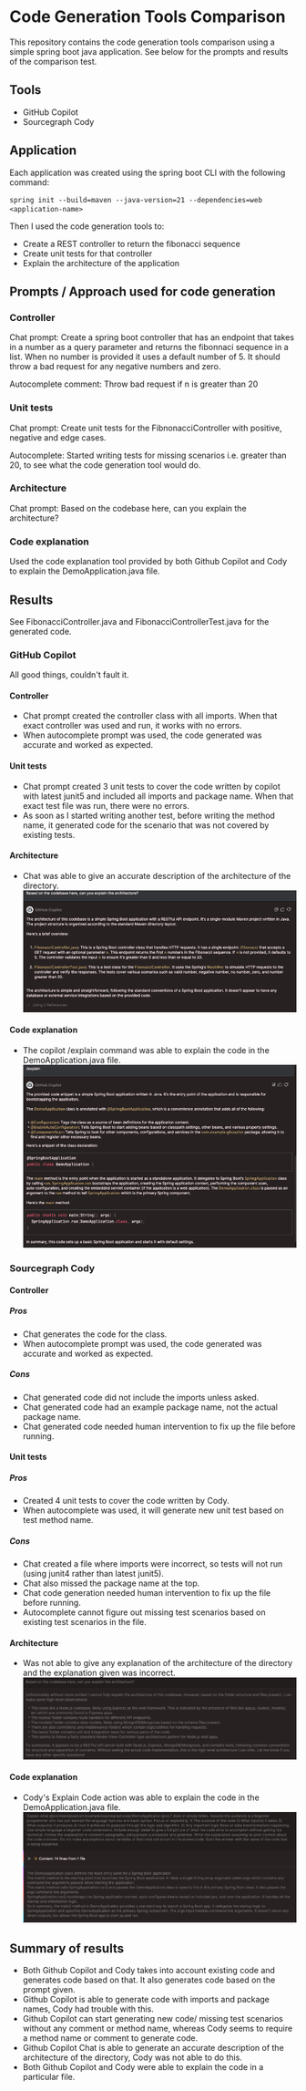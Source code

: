 # Code Generation Tools Comparison

This repository contains the code generation tools comparison using a simple spring boot java application. 
See below for the prompts and results of the comparison test.

## Tools
- GitHub Copilot
- Sourcegraph Cody

## Application
Each application was created using the spring boot CLI with the following command:

```shell
spring init --build=maven --java-version=21 --dependencies=web <application-name>
```
Then I used the code generation tools to:
  
- Create a REST controller to return the fibonacci sequence
- Create unit tests for that controller
- Explain the architecture of the application


## Prompts / Approach used for code generation

### Controller

Chat prompt: Create a spring boot controller that has an endpoint that takes in a number as a query parameter and returns the fibonnaci sequence in a list. 
When no number is provided it uses a default number of 5. It should throw a bad request for any negative numbers and zero.

Autocomplete comment: Throw bad request if n is greater than 20

### Unit tests

Chat prompt: Create unit tests for the FibnonacciController with positive, negative and edge cases.

Autocomplete: Started writing tests for missing scenarios i.e. greater than 20, to see what the code generation tool would do.

### Architecture
Chat prompt: Based on the codebase here, can you explain the architecture?

### Code explanation

Used the code explanation tool provided by both Github Copilot and Cody to explain the DemoApplication.java file.

## Results

See FibonacciController.java and FibonacciControllerTest.java for the generated code.

### GitHub Copilot

All good things, couldn't fault it.

#### Controller
+ Chat prompt created the controller class with all imports. When that exact controller was used and run, it works with no errors.
+ When autocomplete prompt was used, the code generated was accurate and worked as expected.

#### Unit tests
+ Chat prompt created 3 unit tests to cover the code written by copilot with latest junit5 and included all imports and package name. When that exact test file was run, there were no errors.
+ As soon as I started writing another test, before writing the method name, it generated code for the scenario that was not covered by existing tests.

#### Architecture

+ Chat was able to give an accurate description of the architecture of the directory.
![gh-copilot-architecture-explanantion.png](gh-copilot/gh-copilot-architecture-explanantion.png)

#### Code explanation

+ The copilot /explain command was able to explain the code in the DemoApplication.java file.
![gh-copilot-code-explain.png](gh-copilot%2Fgh-copilot-code-explain.png)

### Sourcegraph Cody

#### Controller

##### Pros
+ Chat generates the code for the class.
+ When autocomplete prompt was used, the code generated was accurate and worked as expected.

##### Cons
- Chat generated code did not include the imports unless asked.
- Chat generated code had an example package name, not the actual package name.
- Chat generated code needed human intervention to fix up the file before running.

#### Unit tests

##### Pros
+ Created 4 unit tests to cover the code written by Cody.
+ When autocomplete was used, it will generate new unit test based on test method name.

##### Cons
- Chat created a file where imports were incorrect, so tests will not run (using junit4 rather than latest junit5).
- Chat also missed the package name at the top.
- Chat code generation needed human intervention to fix up the file before running.
- Autocomplete cannot figure out missing test scenarios based on existing test scenarios in the file.

#### Architecture

- Was not able to give any explanation of the architecture of the directory and the explanation given was incorrect.
![cody-architecture-explain.png](sourcegraph-cody%2Fcody-architecture-explain.png)

#### Code explanation

- Cody's Explain Code action was able to explain the code in the DemoApplication.java file.
![cody-code-explain.png](sourcegraph-cody%2Fcody-code-explain.png)

## Summary of results

- Both Github Copilot and Cody takes into account existing code and generates code based on that. It also generates code based on the prompt given.
- Github Copilot is able to generate code with imports and package names, Cody had trouble with this.
- Github Copilot can start generating new code/ missing test scenarios without any comment or method name, whereas Cody seems to require a method name or comment to generate code.
- Github Copilot Chat is able to generate an accurate description of the architecture of the directory, Cody was not able to do this.
- Both Github Copilot and Cody were able to explain the code in a particular file.
